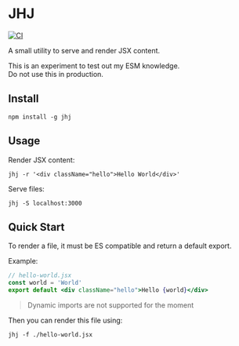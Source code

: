 # JHJ

[![CI](https://github.com/ubermanu/jhj/actions/workflows/ci.yml/badge.svg)](https://github.com/ubermanu/jhj/actions/workflows/ci.yml)

A small utility to serve and render JSX content.

This is an experiment to test out my ESM knowledge.<br>
Do not use this in production.

## Install

    npm install -g jhj

## Usage

Render JSX content:

    jhj -r '<div className="hello">Hello World</div>'

Serve files:

    jhj -S localhost:3000

## Quick Start

To render a file, it must be ES compatible and return a default export.

Example:

```jsx
// hello-world.jsx
const world = 'World'
export default <div className="hello">Hello {world}</div>
```

> Dynamic imports are not supported for the moment

Then you can render this file using:

    jhj -f ./hello-world.jsx
